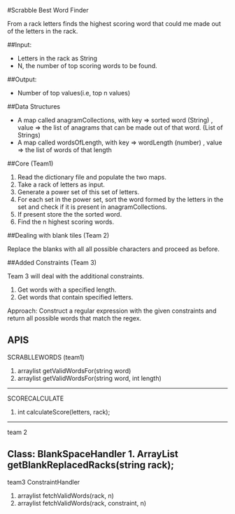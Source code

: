 #Scrabble Best Word Finder

From a rack letters finds the highest scoring word that could me made out of the letters in the rack.

##Input:

-   Letters in the rack as String
-   N, the number of top scoring words to be found.

##Output:

-   Number of top values(i.e, top n values)


##Data Structures

- A map called anagramCollections, with key => sorted word (String) , value => the list of anagrams that can be made out of that word. (List of Strings)
- A map called wordsOfLength, with key => wordLength (number) , value => the list of words of that length


##Core (Team1)

1. Read the dictionary file and populate the two maps.
2. Take a rack of letters as input.
3. Generate a power set of this set of letters.
4. For each set in the power set, sort the word formed by the letters in the set and check if it is present in anagramCollections.
5. If present store the the sorted word.
6. Find the n highest scoring words.


##Dealing with blank tiles (Team 2)

Replace the blanks with all all possible characters and proceed as before.

##Added Constraints (Team 3)

Team 3 will deal with the additional constraints.
1. Get words with a specified length.
2. Get words that contain specified letters.

Approach: Construct a regular expression with the given constraints and return all possible words that match the regex.


APIS
-------
SCRABLLEWORDS (team1)
1. arraylist<string> getValidWordsFor(string word)
2. arraylist<string> getValidWordsFor(string word, int length)

-------
SCORECALCULATE

1. int calculateScore(letters, rack);
-------

team 2

Class: BlankSpaceHandler
1. 
 ArrayList<String> getBlankReplacedRacks(string rack);
--------
team3 
ConstraintHandler

1. arraylist<string> fetchValidWords(rack, n)
2. arraylist<string> fetchValidWords(rack, constraint, n)


